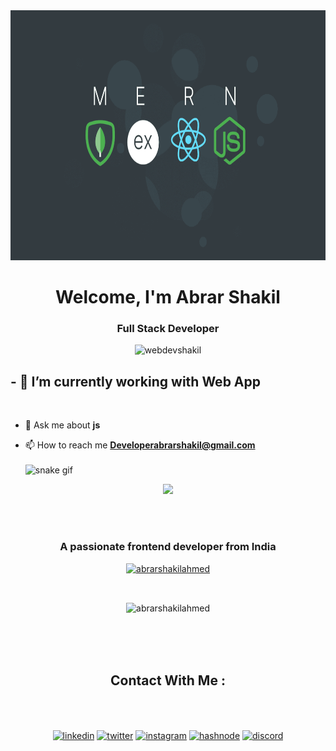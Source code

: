<meta name="google-site-verification" content="6f7kjEWEREJVKtUnMgX2eTtNi_b8H_HwOa0wqdLKZTM" />
<img  width="100%" src="images/1687767682423.png" height="400px">
<h1 align="center">Welcome, I'm Abrar Shakil</h1>
<h3 align="center">Full Stack Developer</h3>

<p align="center"> <img src="https://komarev.com/ghpvc/?username=webdevshakil&label=Profile%20views&color=0e75b6&style=flat" alt="webdevshakil" height="50"/> </p>


<h2>- 📱 I’m currently working with Web App</h2>
 <br>

- 💬 Ask me about **js**

- 📫 How to reach me **Developerabrarshakil@gmail.com**  <br>  <br>
![snake gif](https://github.com/abrarshakilahmed/abrarshakilahmed/blob/output/github-snake.svg)

<!--tech stack icons-->
<p align="center">
    <img src="https://skillicons.dev/icons?i=git,php,laravel,c#,aws,bootstrap,c,cpp,css,discord,docker,dynamodb,express,figma,firebase,github,html,idea,java,js,kotlin,linux,md,materialui,mongodb,mysql,nextjs,nodejs,postman,react,redux,tailwind,ts,vscode&amp;perline=14">

</p>
 <br> <br>
 <h3 align="center">A passionate frontend developer from India</h3>

<p align="center"> <a href="https://github.com/ryo-ma/github-profile-trophy"><img src="https://github-profile-trophy.vercel.app/?username=abrarshakilahmed" alt="abrarshakilahmed" /></a> </p>

<p align="center"> <a href="https://twitter.com/" target="blank"><img src="https://img.shields.io/twitter/follow/?logo=twitter&style=for-the-badge" alt="" /></a> </p>




<p align="center"><img align="center" src="https://github-readme-stats.vercel.app/api/top-langs?username=abrarshakilahmed&show_icons=true&locale=en&layout=compact" alt="abrarshakilahmed" /></p>




<!-- Connect with me -->
<!--h2 without bottom border-->
 <br> <br> <br>
<h2 align="center">Contact With Me :</h2>
<br>
 <br>


<!--icons and links-->
<p align="center">
<a href="www.linkedin.com/in/abrar-shakil-ahmed-bd"><img align="center" src="https://user-images.githubusercontent.com/88904952/234979284-68c11d7f-1acc-4f0c-ac78-044e1037d7b0.png" alt="linkedin" height="50" width="50"></a>
<a href="#" target="blank"><img align="center" src="https://user-images.githubusercontent.com/88904952/234980676-61bfb021-ecc8-48f7-88e6-34c1b06c4a58.png" alt="twitter" height="50" width="50"></a> 
<a href="#" target="blank"><img align="center" src="https://user-images.githubusercontent.com/88904952/234981169-2dd1e58f-4b7e-468c-8213-034ba62156c3.png" alt="instagram" height="50" width="50"></a>
<a href="#" target="blank"><img align="center" src="https://user-images.githubusercontent.com/88904952/234982196-562aea17-5532-4550-8c08-1c7cb994a541.png" alt="hashnode" height="50" width="50"></a>
<a href="#" target="blank"><img align="center" src="https://user-images.githubusercontent.com/88904952/234982627-019fd336-6248-453c-9b05-97c13fd1d207.png" alt="discord" height="50" width="50"></a>
</p>
<!--profile visit count-->
<div align="center">
<p><a href="https://visitcount.itsvg.in"><img src="https://visitcount.itsvg.in/api?id=1010nishant&amp;icon=3&amp;color=6" alt=""></a></p>
</div>
 <br> <br>

